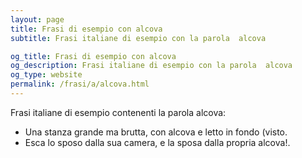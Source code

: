 ```yaml
---
layout: page
title: Frasi di esempio con alcova 
subtitle: Frasi italiane di esempio con la parola  alcova

og_title: Frasi di esempio con alcova 
og_description: Frasi italiane di esempio con la parola  alcova
og_type: website
permalink: /frasi/a/alcova.html
---
```


Frasi italiane di esempio contenenti la parola alcova:


- Una stanza grande ma brutta, con alcova e letto in fondo (visto.
- Esca lo sposo dalla sua camera, e la sposa dalla propria alcova!.
